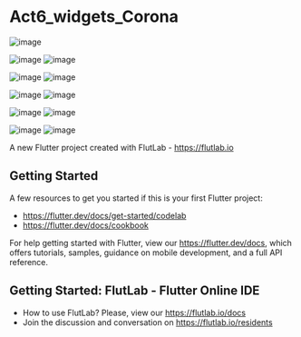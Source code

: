 # Act6_widgets_Corona

![image](https://github.com/user-attachments/assets/863a9d11-12bc-454c-93d2-7d8bf59de4ee)


![image](https://github.com/user-attachments/assets/89112443-3314-4c9d-b9e1-ae15495f2f82)
![image](https://github.com/user-attachments/assets/740b7dbd-3d0f-41a2-939d-7a95bfa36406)

![image](https://github.com/user-attachments/assets/43bd6b84-66ee-404b-b089-ca1801c5ee09)
![image](https://github.com/user-attachments/assets/f796ac70-c644-418b-bdd5-56a219a8e968)

![image](https://github.com/user-attachments/assets/d87f3ef8-982b-4d09-a5df-f11a9d0d9cfe)
![image](https://github.com/user-attachments/assets/66f05717-1ae2-4b12-b74e-4d2d7f25e90c)

![image](https://github.com/user-attachments/assets/958e89c1-191f-412c-b695-fd85b58abf80)
![image](https://github.com/user-attachments/assets/7a9fc5f6-1930-46f4-88de-143fc127d609)

![image](https://github.com/user-attachments/assets/5eb4a1d9-7f71-48f0-9157-e280301aea53)
![image](https://github.com/user-attachments/assets/c7d97cc0-626b-405a-a027-281bc25a2dce)





A new Flutter project created with FlutLab - https://flutlab.io

## Getting Started

A few resources to get you started if this is your first Flutter project:

- https://flutter.dev/docs/get-started/codelab
- https://flutter.dev/docs/cookbook

For help getting started with Flutter, view our
https://flutter.dev/docs, which offers tutorials,
samples, guidance on mobile development, and a full API reference.

## Getting Started: FlutLab - Flutter Online IDE

- How to use FlutLab? Please, view our https://flutlab.io/docs
- Join the discussion and conversation on https://flutlab.io/residents
